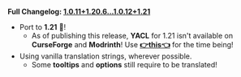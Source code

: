 **Full Changelog: [1.0.11+1.20.6...1.0.12+1.21](https://github.com/UltimatChamp/FabricBetterGrass/compare/1.0.11+1.20.6...1.0.12+1.21)**

- Port to **1.21** 🥳!
  - As of publishing this release, **YACL** for 1.21 isn't available on **CurseForge** and **Modrinth**! Use [**👉this👈**](https://maven.isxander.dev/releases/dev/isxander/yet-another-config-lib/3.5.0+1.21-fabric/yet-another-config-lib-3.5.0+1.21-fabric.jar) for the time being!
- Using vanilla translation strings, wherever possible.
  - Some **tooltips** and **options** still require to be translated!
